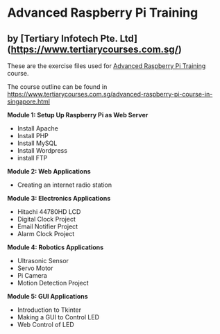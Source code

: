 # Advanced Raspberry Pi Training
## by [Tertiary Infotech Pte. Ltd] (https://www.tertiarycourses.com.sg/)

These are the exercise files used for [Advanced Raspberry Pi Training](https://www.tertiarycourses.com.sg/advanced-raspberry-pi-course-in-singapore.html) course. 

The course outline can be found in 
https://www.tertiarycourses.com.sg/advanced-raspberry-pi-course-in-singapore.html

<p><strong>Module 1: Setup Up Raspberry Pi as Web Server</strong></p>
<ul>
<li>Install Apache</li>
<li>Install PHP</li>
<li>Install MySQL</li>
<li>Install Wordpress</li>
<li>install FTP</li>
</ul>
<p><strong>Module 2: Web Applications</strong></p>
<ul>
<li>Creating an internet radio station</li>
</ul>
<p><strong>Module 3: Electronics Applications</strong></p>
<ul>
<li>Hitachi 44780HD LCD</li>
<li>Digital Clock Project</li>
<li>Email Notifier Project</li>
<li>Alarm Clock Project</li>
</ul>
<p><strong>Module 4: Robotics Applications</strong></p>
<ul>
<li>Ultrasonic Sensor&nbsp;</li>
<li>Servo Motor</li>
<li>Pi Camera</li>
<li>Motion Detection Project</li>
</ul>
<p><strong>Module 5: GUI Applications</strong></p>
<ul>
<li>Introduction to Tkinter</li>
<li>Making a GUI to Control LED&nbsp;</li>
<li>Web Control of LED</li>
</ul>
